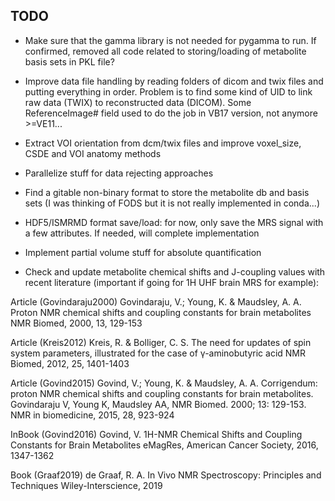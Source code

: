 ## TODO

* Make sure that the gamma library is not needed for pygamma to run. If confirmed, removed all code related to storing/loading of metabolite basis sets in PKL file?

* Improve data file handling by reading folders of dicom and twix files and putting everything in order. Problem is to find some kind of UID to link raw data (TWIX) to reconstructed data (DICOM). Some ReferenceImage# field used to do the job in VB17 version, not anymore >=VE11...

* Extract VOI orientation from dcm/twix files and improve voxel_size, CSDE and VOI anatomy methods

* Parallelize stuff for data rejecting approaches

* Find a gitable non-binary format to store the metabolite db and basis sets (I was thinking of FODS but it is not really implemented in conda...)

* HDF5/ISMRMD format save/load: for now, only save the MRS signal with a few attributes. If needed, will complete implementation

* Implement partial volume stuff for absolute quantification

* Check and update metabolite chemical shifts and J-coupling values with recent literature (important if going for 1H UHF brain MRS for example):

Article (Govindaraju2000)
Govindaraju, V.; Young, K. & Maudsley, A. A.
Proton NMR chemical shifts and coupling constants for brain metabolites
NMR Biomed, 2000, 13, 129-153

Article (Kreis2012)
Kreis, R. & Bolliger, C. S.
The need for updates of spin system parameters, illustrated for the case of γ-aminobutyric acid
NMR Biomed, 2012, 25, 1401-1403

Article (Govind2015)
Govind, V.; Young, K. & Maudsley, A. A.
Corrigendum: proton NMR chemical shifts and coupling constants for brain metabolites. Govindaraju V, Young K, Maudsley AA, NMR Biomed. 2000; 13: 129-153.
NMR in biomedicine, 2015, 28, 923-924

InBook (Govind2016)
Govind, V.
1H-NMR Chemical Shifts and Coupling Constants for Brain Metabolites
eMagRes, American Cancer Society, 2016, 1347-1362

Book (Graaf2019)
de Graaf, R. A.
In Vivo NMR Spectroscopy: Principles and Techniques
Wiley-Interscience, 2019
